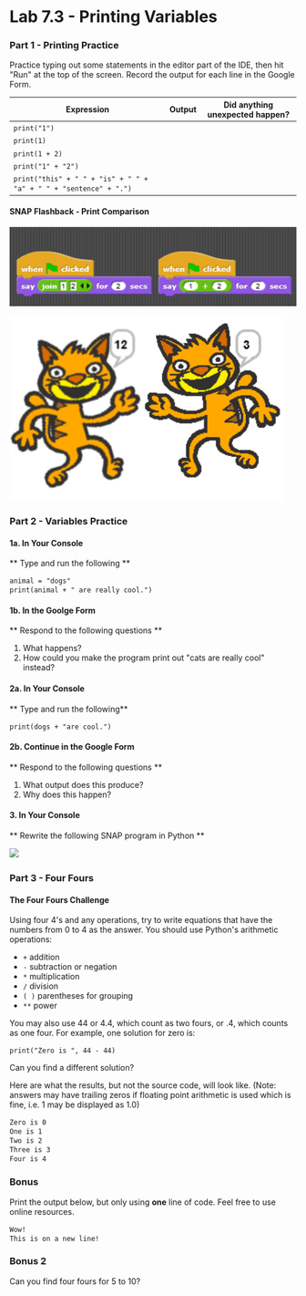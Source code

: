 # Lab 7.3 - Printing Variables

### Part 1 - Printing Practice

Practice typing out some statements in the editor part of the IDE, then hit "Run" at the top of the screen. Record the output for each line in the Google Form.

| Expression                                                        | Output | Did anything unexpected happen? |
| ----------------------------------------------------------------- | ------ | ------------------------------- |
| `print("1")`                                                      |        |                                 |
| `print(1)`                                                        |        |                                 |
| `print(1 + 2)`                                                    |        |                                 |
| `print("1" + "2")`                                                |        |                                 |
| `print("this" + " " + "is" + " " + "a" + " " + "sentence" + ".")` |        |                                 |

#### SNAP Flashback - Print Comparison

![](<../.gitbook/assets/snap blocks.png>)

![](<../.gitbook/assets/snap sprites.png>)

### Part 2 - Variables Practice

#### 1a. In Your Console

\*\* Type and run the following \*\*

```
animal = "dogs"
print(animal + " are really cool.")
```

#### 1b. In the Goolge Form

\*\* Respond to the following questions \*\*

1. What happens?
2. How could you make the program print out "cats are really cool" instead?

#### 2a. In Your Console

\*\* Type and run the following\*\*

```
print(dogs + "are cool.")
```

#### 2b. Continue in the Google Form

\*\* Respond to the following questions \*\*

1. What output does this produce?
2. Why does this happen?

#### 3. In Your Console

\*\* Rewrite the following SNAP program in Python \*\*&#x20;

![](../.gitbook/assets/snap\_blocks\_variables.png)

### Part 3 - Four Fours

#### The Four Fours Challenge

Using four 4's and any operations, try to write equations that have the numbers from 0 to 4 as the answer. You should use Python's arithmetic operations:

* `+` addition
* `-` subtraction or negation
* `*` multiplication
* `/` division
* `( )` parentheses for grouping
* `**` power

You may also use 44 or 4.4, which count as two fours, or .4, which counts as one four. For example, one solution for zero is:

```
print("Zero is ", 44 - 44)
```

Can you find a different solution?

Here are what the results, but not the source code, will look like. (Note: answers may have trailing zeros if floating point arithmetic is used which is fine, i.e. 1 may be displayed as 1.0)

```
Zero is 0
One is 1
Two is 2
Three is 3
Four is 4
```

### Bonus

Print the output below, but only using **one** line of code. Feel free to use online resources.

```
Wow!
This is on a new line!
```

### Bonus 2

Can you find four fours for 5 to 10?
